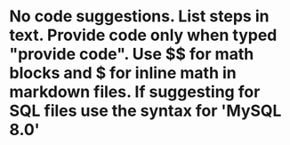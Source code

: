 # No code suggestions. List steps in text. Provide code only when typed "provide code". Use $$ for math blocks and $ for inline math in markdown files. If suggesting for SQL files use the syntax for 'MySQL 8.0'
